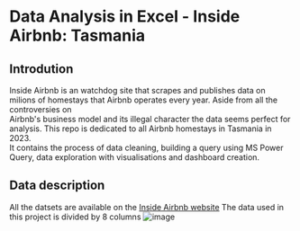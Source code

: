 # Data Analysis in Excel - Inside Airbnb: Tasmania
## Introdution
 Inside Airbnb is an watchdog site that scrapes and publishes data on milions of homestays that Airbnb operates every year. Aside from all the controversies on   
 Airbnb's business model and its illegal character the data seems perfect for analysis. This repo is dedicated to all Airbnb homestays in Tasmania in 2023.   
 It contains the process of data cleaning, building a query using MS Power Query, data exploration with visualisations and dashboard creation.
## Data description
 All the datsets are available on the [Inside Airbnb website](http://insideairbnb.com/get-the-data) The data used in this project is divided by 8 columns
 ![image](https://github.com/jakubgrunwald/Inside-Airbnb-Data-Analysis-in-Excel-PQ/assets/159199366/9b9a8487-5f48-4a2e-b927-dbc4e3448f23)





								
   		
 
		


